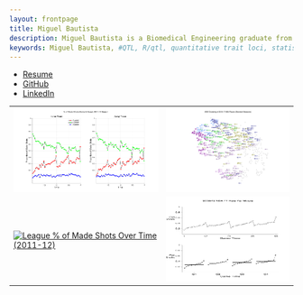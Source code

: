 ```yaml
---
layout: frontpage
title: Miguel Bautista
description: Miguel Bautista is a Biomedical Engineering graduate from the University of California, Irvine currently looking for data science opportunities. #Karl Broman is Professor in Biostatistics and Medical Informatics at University of Wisconsin - Madison; research in statistical genetics
keywords: Miguel Bautista, #QTL, R/qtl, quantitative trait loci, statistics, statistical genetics, recombination
---
```


<div class="navbar">
  <div class="navbar-inner">
      <ul class="nav">
          <li><a href="{{ BASE_PATH }}/assets/bautista_resume.pdf">Resume</a></li>
          <li><a href="https://github.com/mbguel">GitHub</a></li>
          <li><a href="http://linkedin.com/in/miguelb1">LinkedIn</a></li>
      </ul>
  </div>
</div>

<table class="wide">
<tr>
  <td class="left">
    <a href="pages/publpics/homeaway.html">
        <img src="/assets/bigpublpics/Basketball Visualizations/Home and Away - Made Shot Percentage/Home_Away_Made_Shots_Pct_2012.png" width = "300" height = "150" alt = "Home/Away Made Shot % (2012)" title = "Home/Away Made Shot % (2012)"/>
    </a>


  </td>
  <td class="right">
    <a href="pages/publpics/tSNE.html">
        <img src="/assets/bigpublpics/Basketball Visualizations/tSNE Clustering/tSNE_0619_Plot1.png" width = "300" height = "150" alt="NBA Cluster (2016-17)" title="NBA Clustering (2016-17)"/>
    </a>
  </td>
</tr>
<tr>
  <td class="left">
    <a href="pages/publpics/leaguepct_madeshots.html">
        <img src="/Users/Miguel/GitHub/gh_page/assets/bigpublpics/Basketball Visualizations/League Percentage of Made Shots Over Time/shotTypeByTime_2012.png" width = "300" height = "150" alt="League % of Made Shots Over Time (2011-12)" title="League % of Made Shots Over Time (2011-12)"/>
    </a>
  </td>
  <td class="right">
    <a href="pages/publpics/cycleplot.html">
        <img src="assets/bigpublpics/Basketball Visualizations/NBA Cycle Plots - Rate of Made Shots/1_Point_Made_Frequency.png" width = "300" height = "150" alt="Cycle Plot: Rate of Made Shots (2008-2012" title="Cycle Plot: Rate of Made Shots (2008-2012)"/>
    </a>
  </td>
</tr>
</table>

<!-- <div class="navbar">
  <div class="navbar-inner">
      <ul class="nav">
          <li><a href="morefigs.html">see more figures</a></li>
      </ul>
  </div> -->
<!-- </div> -->
